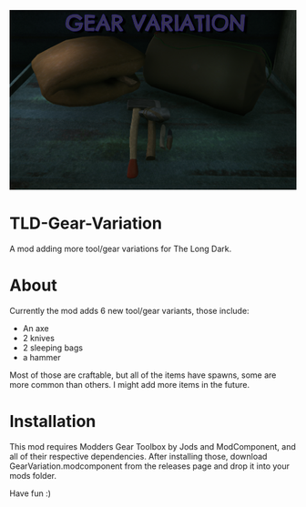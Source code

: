 
![Title Screenshot](https://github.com/DemonBunnyBon/TLD-Gear-Variation/blob/main/screenshots/scr01.png)
# TLD-Gear-Variation
A mod adding more tool/gear variations for The Long Dark.

# About

Currently the mod adds 6 new tool/gear variants, those include:

- An axe
- 2 knives
- 2 sleeping bags
- a hammer

Most of those are craftable, but all of the items have spawns, some are more common than others.
I might add more items in the future.

# Installation

This mod requires Modders Gear Toolbox by Jods and ModComponent, and all of their respective dependencies.
After installing those, download GearVariation.modcomponent from the releases page and drop it into your mods folder.

Have fun :)
